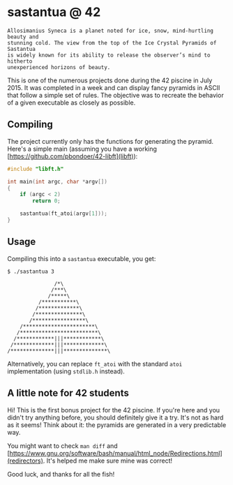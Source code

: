 # sastantua @ 42
```
Allosimanius Syneca is a planet noted for ice, snow, mind-hurtling beauty and
stunning cold. The view from the top of the Ice Crystal Pyramids of Sastantua
is widely known for its ability to release the observer’s mind to hitherto
unexperienced horizons of beauty.
```

This is one of the numerous projects done during the 42 piscine in July 2015. It was completed in a week and can display fancy pyramids in ASCII that follow a simple set of rules. The objective was to recreate the behavior of a given executable as closely as possible.

## Compiling
The project currently only has the functions for generating the pyramid. Here's a simple main (assuming you have a working [https://github.com/pbondoer/42-libft](libft)):

```c
#include "libft.h"

int	main(int argc, char *argv[])
{
	if (argc < 2)
		return 0;

	sastantua(ft_atoi(argv[1]));
}
```

## Usage
Compiling this into a `sastantua` executable, you get:

```
$ ./sastantua 3

               /*\
              /***\
             /*****\
          /***********\
         /*************\
        /***************\
       /*****************\
    /***********************\
   /*************************\
  /************|||************\
 /*************|||*************\
/**************|||**************\
```

Alternatively, you can replace `ft_atoi` with the standard `atoi` implementation (using `stdlib.h` instead).

## A little note for 42 students
Hi! This is the first bonus project for the 42 piscine. If you're here and you didn't try anything before, you should definitely give it a try. It's not as hard as it seems! Think about it: the pyramids are generated in a very predictable way.

You might want to check `man diff` and [https://www.gnu.org/software/bash/manual/html_node/Redirections.html](redirectors). It's helped me make sure mine was correct!

Good luck, and thanks for all the fish!
